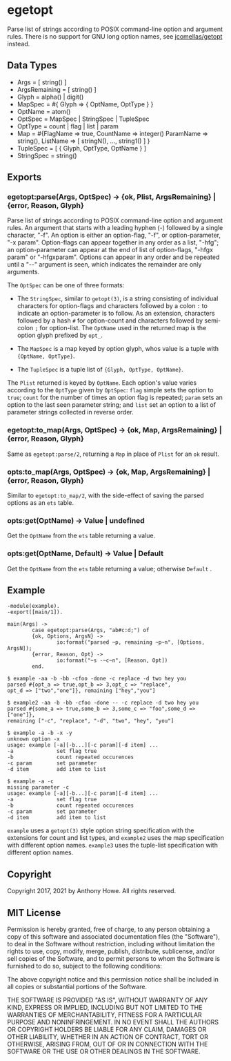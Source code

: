 egetopt
=======

Parse list of strings according to POSIX command-line option and argument rules.  There is no support for GNU long option names, see [jcomellas/getopt](https://github.com/jcomellas/getopt) instead.

Data Types
----------

* Args = [ string() ]
* ArgsRemaining = [ string() ]
* Glyph = alpha() | digit()
* MapSpec = #{ Glyph => { OptName, OptType } }
* OptName = atom()
* OptSpec = MapSpec | StringSpec | TupleSpec
* OptType = count | flag | list | param
* Map = #{FlagName => true, CountName => integer() ParamName => string(), ListName => [ stringN(), ..., string1() ] }
* TupleSpec = [ { Glyph, OptType, OptName } ]
* StringSpec = string()

Exports
-------

### egetopt:parse(Args, OptSpec) -> {ok, Plist, ArgsRemaining} | {error, Reason, Glyph}

Parse list of strings according to POSIX command-line option and argument rules.  An argument that starts with a leading hyphen (-) followed by a single character, "-f".  An option is either an option-flag, "-f", or option-parameter, "-x param".  Option-flags can appear together in any order as a list, "-hfg"; an option-parameter can appear at the end of list of option-flags, "-hfgx param" or "-hfgxparam".  Options can appear in any order and be repeated until a "--" argument is seen, which indicates the remainder are only arguments.

The `OptSpec` can be one of three formats:

* The `StringSpec`, similar to `getopt(3)`, is a string consisting of individual characters for option-flags and characters followed by a colon `:` to indicate an option-parameter is to follow.  As an extension, characters followed by a hash `#` for option-count and characters followed by semi-colon `;` for option-list.  The `OptName` used in the returned map is the option glyph prefixed by `opt_`.

* The `MapSpec` is a map keyed by option glyph, whos value is a tuple with `{OptName, OptType}`.

* The `TupleSpec` is a tuple list of `{Glyph, OptType, OptName}`.

The `Plist` returned is keyed by `OptName`.  Each option's value varies according to the `OptType` given by `OptSpec`: `flag` simple sets the option to `true`; `count` for the number of times an option flag is repeated; `param` sets an option to the last seen parameter string; and `list` set an option to a list of parameter strings collected in reverse order.

### egetopt:to_map(Args, OptSpec) -> {ok, Map, ArgsRemaining} | {error, Reason, Glyph}

Same as `egetopt:parse/2`, returning a `Map` in place of `Plist` for an `ok` result.

### opts:to_map(Args, OptSpec) -> {ok, Map, ArgsRemaining} | {error, Reason, Glyph}

Similar to `egetopt:to_map/2`, with the side-effect of saving the parsed options as an `ets` table.

### opts:get(OptName) -> Value | undefined

Get the `OptName` from the `ets` table returning a value.

### opts:get(OptName, Default) -> Value | Default

Get the `OptName` from the `ets` table returning a value; otherwise `Default` .


Example
-------

```
-module(example).
-export([main/1]).

main(Args) ->
        case egetopt:parse(Args, "ab#c:d;") of
        {ok, Options, ArgsN} ->
                io:format("parsed ~p, remaining ~p~n", [Options, ArgsN]);
        {error, Reason, Opt} ->
                io:format("~s -~c~n", [Reason, Opt])
        end.
```

```
$ example -aa -b -bb -cfoo -done -c replace -d two hey you
parsed #{opt_a => true,opt_b => 3,opt_c => "replace",
opt_d => ["two","one"]}, remaining ["hey","you"]

$ example2 -aa -b -bb -cfoo -done -- -c replace -d two hey you
parsed #{some_a => true,some_b => 3,some_c => "foo",some_d => ["one"]},
remaining ["-c", "replace", "-d", "two", "hey", "you"]

$ example -a -b -x -y
unknown option -x
usage: example [-a][-b...][-c param][-d item] ...
-a              set flag true
-b              count repeated occurences
-c param        set parameter
-d item         add item to list

$ example -a -c
missing parameter -c
usage: example [-a][-b...][-c param][-d item] ...
-a              set flag true
-b              count repeated occurences
-c param        set parameter
-d item         add item to list
```

`example` uses a `getopt(3)` style option string specification with the extensions for count and list types, and
`example2` uses the map specification with different option names.
`example3` uses the tuple-list specification with different option names.


Copyright
---------

Copyright 2017, 2021 by Anthony Howe.  All rights reserved.


MIT License
-----------

Permission is hereby granted, free of charge, to any person obtaining a copy of this software and associated documentation files (the "Software"), to deal in the Software without restriction, including without limitation the rights to use, copy, modify, merge, publish, distribute, sublicense, and/or sell copies of the Software, and to permit persons to whom the Software is furnished to do so, subject to the following conditions:

The above copyright notice and this permission notice shall be included in all copies or substantial portions of the Software.

THE SOFTWARE IS PROVIDED "AS IS", WITHOUT WARRANTY OF ANY KIND, EXPRESS OR IMPLIED, INCLUDING BUT NOT LIMITED TO THE WARRANTIES OF MERCHANTABILITY, FITNESS FOR A PARTICULAR PURPOSE AND NONINFRINGEMENT. IN NO EVENT SHALL THE AUTHORS OR COPYRIGHT HOLDERS BE LIABLE FOR ANY CLAIM, DAMAGES OR OTHER LIABILITY, WHETHER IN AN ACTION OF CONTRACT, TORT OR OTHERWISE, ARISING FROM, OUT OF OR IN CONNECTION WITH THE SOFTWARE OR THE USE OR OTHER DEALINGS IN THE SOFTWARE.
